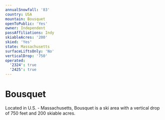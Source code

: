 ```yaml
---
annualSnowfall: '83'
country: USA
mountain: Bousquet
openToPublic: 'Yes'
owner: Independent
passAffiliations: Indy
skiableAcres: '200'
skied: 'Yes'
state: Massachusetts
surfaceLiftsOnly: 'No'
verticalDrop: '750'
operated:
  '2324': true
  '2425': true
---
```



# Bousquet

Located in U.S. - Massachusetts, Bousquet is a ski area with a vertical drop of 750 feet and 200 skiable acres.
